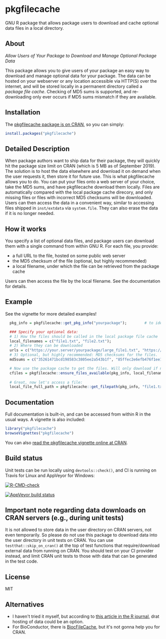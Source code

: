 # pkgfilecache
GNU R package that allows package users to download and cache optional data files in a local directory.

## About

*Allow Users of Your Package to Download and Manage Optional Package Data*

This package allows you to give users of your package an easy way to download and manage optional data for your package. The data can be hosted on your webserver or any location accessible via HTTP(S) over the internet, and will be stored locally in a permanent directory called a *package file cache*. Checking of MD5 sums is supported, and re-downloading only ever occurs if MD5 sums mismatch if they are available.

## Installation

The [pkgfilecache package is on CRAN](https://CRAN.R-project.org/package=pkgfilecache), so you can simply:

```r
install.packages("pkgfilecache")
```


## Detailed Description

When package authors want to ship data for their package, they will quickly hit the package size limit on CRAN (which is 5 MB as of September 2019). The solution is to host the data elsewhere and download it on demand when the user requests it, then store it for future use. This is what pkgfilecache allows you to do. You can put your files onto a web server of your choice, take the MD5 sums, and have pkgfilecache download them locally. Files are automatically compared with the local package cache direcory, and only missing files or files with incorrect MD5 checksums will be downloaded. Users can then access the data in a convenient way, similar to accessing files shipped in `inst/extdata` via `system.file`. They can also erase the data if it is no longer needed.

## How it works

You specify a list of optional data files, and package users can download them with a single command from within GNU R. For each file, you provide:

* a full URL to the file, hosted on some public web server
* the MD5 checksum of the file (optional, but highly recommended)
* a local filename, under which the file can be retrieved from the package cache

Users can then access the file by the local filename. See the documentation for details.


## Example

See the vignette for more detailed examples!

```r
  pkg_info = pkgfilecache::get_pkg_info("yourpackage");        # to identify the cache dir

  ### Specify your optional data:
  # 1) How the files should be called in the local package file cache
  local_filenames = c("file1.txt", "file2.txt");
  # 2) Where they can be downloaded
  urls = c("https://your.server/yourpackage/large_file1.txt", "https://your.server/yourpackage/large_file2.txt");
  # 3) Optional, but highly recommended: MD5 checksums for the files.
  md5sums = c("35261471bcd198583c3805ee2a543b1f", "85ffec2e6efb476f1ee1e3e7fddd86de");    

  # Now use the package cache to get the files. Will only download if needed (file missing or MD5 mismatch):
  cfiles = pkgfilecache::ensure_files_available(pkg_info, local_filenames, urls, md5sums=md5sums);
  
  # Great, now let's access a file:
  local_file_full_path = pkgfilecache::get_filepath(pkg_info, "file1.txt", mustWork=TRUE);
```



## Documentation

Full documentation is built-in, and can be accessed from within R in the usual ways. A vignette is also included:

```r
library("pkgfilecache")
browseVignettes("pkgfilecache")
```

You can also [read the pkgfilecache vignette online at CRAN](https://cran.r-project.org/web/packages/pkgfilecache/vignettes/pkgfilecache.html).
 

## Build status

Unit tests can be run locally using `devtools::check()`, and CI is running on Travis for Linux and AppVeyor for Windows:

<!-- badges: start -->
  [![R-CMD-check](https://github.com/dfsp-spirit/pkgfilecache/workflows/R-CMD-check/badge.svg)](https://github.com/dfsp-spirit/pkgfilecache/actions)

[![AppVeyor build status](https://ci.appveyor.com/api/projects/status/github/dfsp-spirit/pkgfilecache?branch=master&svg=true)](https://ci.appveyor.com/project/dfsp-spirit/pkgfilecache)
<!-- badges: end -->



## Important note regarding data downloads on CRAN servers (e.g., during unit tests)

It is not allowed to store data in the user directory on CRAN servers, not even temporarily. So please do not use this package to download data into the user directory in unit tests on CRAN. You can use `testthat::skip_on_cran()` at the top of test functions that require/download external data from running on CRAN. You should test on your CI provider instead, and limit CRAN unit tests to those with data that can be generated in the test code.

## License

MIT

## Alternatives

* I haven't tried it myself, but according to [this article in the R journal](https://journal.r-project.org/archive/2017/RJ-2017-026/index.html), drat hosting of data could be an option.
* For BioConductor, there is [BiocFileCache](https://www.bioconductor.org/packages/release/bioc/html/BiocFileCache.html), but it's not gonna help you for CRAN.

